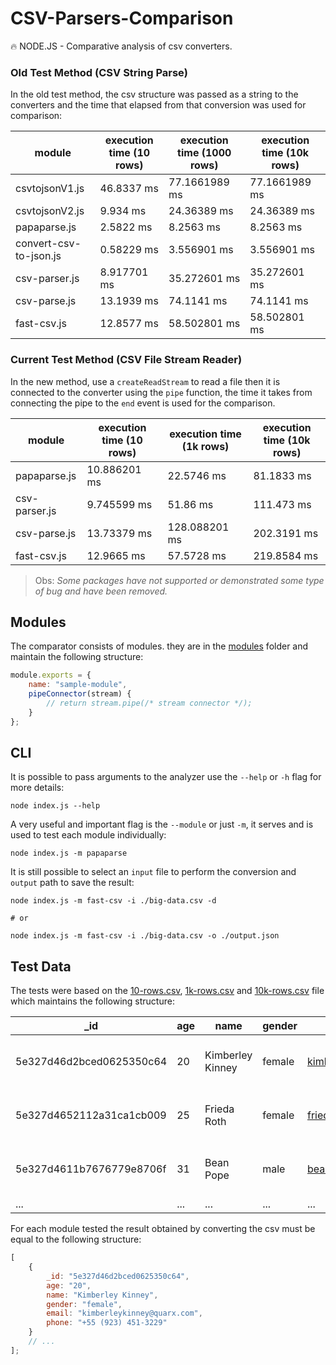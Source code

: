 # CSV-Parsers-Comparison

🔥 NODE.JS - Comparative analysis of csv converters.

### Old Test Method (CSV String Parse)

In the old test method, the csv structure was passed as a string to the converters and the time that elapsed from that conversion was used for comparison:

| module                 | execution time (10 rows) | execution time (1000 rows) | execution time (10k rows) |
| ---------------------- | ------------------------ | -------------------------- | ------------------------- |
| csvtojsonV1.js         | 46.8337 ms               | 77.1661989 ms              | 77.1661989 ms             |
| csvtojsonV2.js         | 9.934 ms                 | 24.36389 ms                | 24.36389 ms               |
| papaparse.js           | 2.5822 ms                | 8.2563 ms                  | 8.2563 ms                 |
| convert-csv-to-json.js | 0.58229 ms               | 3.556901 ms                | 3.556901 ms               |
| csv-parser.js          | 8.917701 ms              | 35.272601 ms               | 35.272601 ms              |
| csv-parse.js           | 13.1939 ms               | 74.1141 ms                 | 74.1141 ms                |
| fast-csv.js            | 12.8577 ms               | 58.502801 ms               | 58.502801 ms              |

### Current Test Method (CSV File Stream Reader)

In the new method, use a `createReadStream` to read a file then it is connected to the converter using the `pipe` function, the time it takes from connecting the pipe to the `end` event is used for the comparison.

| module        | execution time (10 rows) | execution time (1k rows) | execution time (10k rows) |
| ------------- | ------------------------ | ------------------------ | ------------------------- |
| papaparse.js  | 10.886201 ms             | 22.5746 ms               | 81.1833 ms                |
| csv-parser.js | 9.745599 ms              | 51.86 ms                 | 111.473 ms                |
| csv-parse.js  | 13.73379 ms              | 128.088201 ms            | 202.3191 ms               |
| fast-csv.js   | 12.9665 ms               | 57.5728 ms               | 219.8584 ms               |

> Obs: _Some packages have not supported or demonstrated some type of bug and have been removed._

## Modules

The comparator consists of modules.
they are in the [modules](./modules/) folder and maintain the following structure:

```js
module.exports = {
    name: "sample-module",
    pipeConnector(stream) {
        // return stream.pipe(/* stream connector */);
    }
};
```

## CLI

It is possible to pass arguments to the analyzer use the `--help` or `-h` flag for more details:

```console
node index.js --help
```

A very useful and important flag is the `--module` or just `-m`, it serves and is used to test each module individually:

```console
node index.js -m papaparse
```

It is still possible to select an `input` file to perform the conversion and `output` path to save the result:

```console
node index.js -m fast-csv -i ./big-data.csv -d

# or

node index.js -m fast-csv -i ./big-data.csv -o ./output.json
```

## Test Data

The tests were based on the [10-rows.csv](./10-rows.csv), [1k-rows.csv](./1k-rows.csv) and [10k-rows.csv](./10k-rows.csv) file which maintains the following structure:

| \_id                     | age | name             | gender | email                     | phone              |
| ------------------------ | --- | ---------------- | ------ | ------------------------- | ------------------ |
| 5e327d46d2bced0625350c64 | 20  | Kimberley Kinney | female | kimberleykinney@quarx.com | +55 (923) 451-3229 |
| 5e327d4652112a31ca1cb009 | 25  | Frieda Roth      | female | friedaroth@quarx.com      | +55 (928) 580-3096 |
| 5e327d4611b7676779e8706f | 31  | Bean Pope        | male   | beanpope@quarx.com        | +55 (839) 449-2320 |
| ...                      | ... | ...              | ...    | ...                       | ...                |

For each module tested the result obtained by converting the csv must be equal to the following structure:

```js
[
    {
        _id: "5e327d46d2bced0625350c64",
        age: "20",
        name: "Kimberley Kinney",
        gender: "female",
        email: "kimberleykinney@quarx.com",
        phone: "+55 (923) 451-3229"
    }
    // ...
];
```

